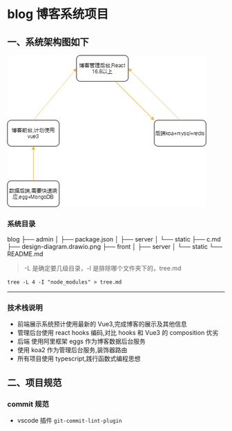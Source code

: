 # blog 博客系统项目

## 一、系统架构图如下

<!-- <img src="./design-diagram.drawio.png"/> -->
![系统结构图](./design-diagram.drawio.png)
### 系统目录

blog
├── admin
│ ├── package.json
│ ├── server
│ └── static
├── c.md
├── design-diagram.drawio.png
├── front
│ ├── server
│ └── static
└── README.md

> -L 是确定要几级目录，-I 是排除哪个文件夹下的，tree.md

```md
tree -L 4 -I "node_modules" > tree.md
```

---

### 技术栈说明

- 前端展示系统预计使用最新的 Vue3,完成博客的展示及其他信息
- 管理后台使用 react hooks 编码,对比 hooks 和 Vue3 的 composition 优劣
- 后端 使用阿里框架 eggs 作为博客数据后台服务
- 使用 koa2 作为管理后台服务,装饰器路由
- 所有项目使用 typescript,践行函数式编程思想

## 二、项目规范

### commit 规范

- vscode 插件 `git-commit-lint-plugin`
